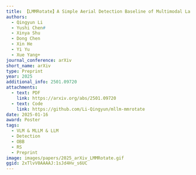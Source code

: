 ```yaml
---
title: 【LMMRotate】A Simple Aerial Detection Baseline of Multimodal Language Models
authors:
  - Qingyun Li
  - Yushi Chen#
  - Xinya Shu
  - Dong Chen
  - Xin He
  - Yi Yu
  - Xue Yang+
journal_conference: arXiv
short_name: arXiv
type: Preprint
year: 2025
additional_info: 2501.09720
attachments:
  - text: PDF
    link: https://arxiv.org/abs/2501.09720
  - text: Code
    link: https://github.com/Li-Qingyun/mllm-mmrotate
date: 2025-01-16
award: Poster
tags:
  - VLM & MLLM & LLM
  - Detection
  - OBB
  - RS
  - Preprint
image: images/papers/2025_arXiv_LMMRotate.gif
ggid: 2xTlvV0AAAAJ:1sJd4Hv_s6UC
---
```

